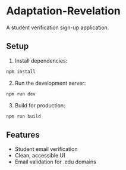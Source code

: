 # Adaptation-Revelation

A student verification sign-up application.

## Setup

1. Install dependencies:
```bash
npm install
```

2. Run the development server:
```bash
npm run dev
```

3. Build for production:
```bash
npm run build
```

## Features

- Student email verification
- Clean, accessible UI
- Email validation for .edu domains
